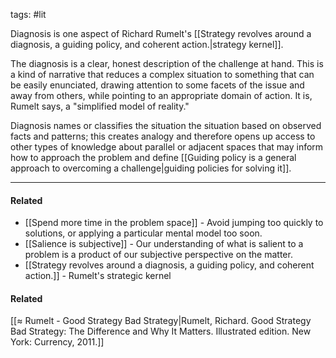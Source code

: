tags: #lit 

Diagnosis is one aspect of Richard Rumelt's [[Strategy revolves around a diagnosis, a guiding policy, and coherent action.|strategy kernel]].

The diagnosis is a clear, honest description of the challenge at hand. This is a kind of narrative that reduces a complex situation to something that can be easily enunciated, drawing attention to some facets of the issue and away from others, while pointing to an appropriate domain of action. It is, Rumelt says, a "simplified model of reality." 

Diagnosis names or classifies the situation the situation based on observed facts and patterns; this creates analogy and therefore opens up access to other types of knowledge about parallel or adjacent spaces that may inform how to approach the problem and define [[Guiding policy is a general approach to overcoming a challenge|guiding policies for solving it]]. 

---
#### Related
- [[Spend more time in the problem space]] - Avoid jumping too quickly to solutions, or applying a particular mental model too soon.
- [[Salience is subjective]] - Our understanding of what is salient to a problem is a product of our subjective perspective on the matter. 
- [[Strategy revolves around a diagnosis, a guiding policy, and coherent action.]] - Rumelt's strategic kernel

#### Related
[[≈ Rumelt - Good Strategy Bad Strategy|Rumelt, Richard. Good Strategy Bad Strategy: The Difference and Why It Matters. Illustrated edition. New York: Currency, 2011.]]
